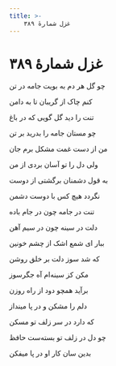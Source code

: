 ```yaml
---
title: >-
    غزل شمارهٔ ۳۸۹
---
```

# غزل شمارهٔ ۳۸۹

<div class="b" id="bn1"><div class="m1"><p>چو گل هر دم به بویت جامه در تن</p></div>
<div class="m2"><p>کنم چاک از گریبان تا به دامن</p></div></div>
<div class="b" id="bn2"><div class="m1"><p>تنت را دید گل گویی که در باغ</p></div>
<div class="m2"><p>چو مستان جامه را بدرید بر تن</p></div></div>
<div class="b" id="bn3"><div class="m1"><p>من از دست غمت مشکل برم جان</p></div>
<div class="m2"><p>ولی دل را تو آسان بردی از من</p></div></div>
<div class="b" id="bn4"><div class="m1"><p>به قول دشمنان برگشتی از دوست</p></div>
<div class="m2"><p>نگردد هیچ کس با دوست دشمن</p></div></div>
<div class="b" id="bn5"><div class="m1"><p>تنت در جامه چون در جام باده</p></div>
<div class="m2"><p>دلت در سینه چون در سیم آهن</p></div></div>
<div class="b" id="bn6"><div class="m1"><p>ببار ای شمع اشک از چشم خونین</p></div>
<div class="m2"><p>که شد سوز دلت بر خلق روشن</p></div></div>
<div class="b" id="bn7"><div class="m1"><p>مکن کز سینه‌ام آه جگرسوز</p></div>
<div class="m2"><p>برآید همچو دود از راه روزن</p></div></div>
<div class="b" id="bn8"><div class="m1"><p>دلم را مشکن و در پا مینداز</p></div>
<div class="m2"><p>که دارد در سر زلف تو مسکن</p></div></div>
<div class="b" id="bn9"><div class="m1"><p>چو دل در زلف تو بسته‌ست حافظ</p></div>
<div class="m2"><p>بدین سان کار او در پا میفکن</p></div></div>
